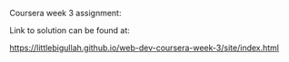 
Coursera week 3 assignment:

Link to solution can be found at: 

https://littlebigullah.github.io/web-dev-coursera-week-3/site/index.html
